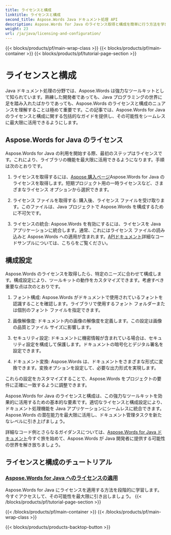 ```yaml
---
title: ライセンスと構成
linktitle: ライセンスと構成
second_title: Aspose.Words Java ドキュメント処理 API
description: Aspose.Words for Java のライセンス取得と構成を簡単に行う方法を学びます。Java アプリケーションでドキュメントを処理するためのこの強力なツールキットのセットアップの詳細を詳しく見てみましょう。
weight: 23
url: /ja/java/licensing-and-configuration/
---
```


{{< blocks/products/pf/main-wrap-class >}}
{{< blocks/products/pf/main-container >}}
{{< blocks/products/pf/tutorial-page-section >}}

# ライセンスと構成

Java ドキュメント処理の分野では、Aspose.Words は強力なツールキットとして知られています。熟練した開発者であっても、Java プログラミングの世界に足を踏み入れたばかりであっても、Aspose.Words のライセンスと構成のニュアンスを理解することは極めて重要です。この記事では、Aspose.Words for Java のライセンスと構成に関する包括的なガイドを提供し、その可能性をシームレスに最大限に活用できるようにします。

## Aspose.Words for Java のライセンス

Aspose.Words for Java の利用を開始する際、最初のステップはライセンスです。これにより、ライブラリの機能を最大限に活用できるようになります。手順は次のとおりです。

1. ライセンスを取得するには、[Aspose 購入ページ](https://purchase.aspose.com/buy)Aspose.Words for Java のライセンスを取得します。短期プロジェクト用の一時ライセンスなど、さまざまなライセンス オプションから選択できます。

2. ライセンス ファイルを取得する: 購入後、ライセンス ファイルを受け取ります。このファイルは、Java プロジェクトで Aspose.Words を構成するために不可欠です。

3. ライセンスの統合: Aspose.Words を有効にするには、ライセンスを Java アプリケーションに統合します。通常、これにはライセンス ファイルの読み込みと Aspose.Words への適用が含まれます。[APIドキュメント](https://reference.aspose.com/words/java/)詳細なコードサンプルについては、こちらをご覧ください。

## 構成設定

Aspose.Words のライセンスを取得したら、特定のニーズに合わせて構成します。構成設定により、ツールキットの動作をカスタマイズできます。考慮すべき重要な点は次のとおりです。

1. フォント構成: Aspose.Words がドキュメントで使用されているフォントを認識することを確認します。ライブラリで使用するフォント フォルダーまたは個別のフォント ファイルを指定できます。

2. 画像解像度: ドキュメント内の画像の解像度を定義します。この設定は画像の品質とファイル サイズに影響します。

3. セキュリティ設定: ドキュメントに機密情報が含まれている場合は、セキュリティ設定を構成して保護します。ドキュメントの暗号化とデジタル署名を設定できます。

4. ドキュメント変換: Aspose.Words は、ドキュメントをさまざまな形式に変換できます。変換オプションを設定して、必要な出力形式を実現します。

これらの設定をカスタマイズすることで、Aspose.Words をプロジェクトの要件に正確に一致するように調整できます。

Aspose.Words for Java のライセンスと構成は、この強力なツールキットを効果的に活用するための基本的な要素です。適切なライセンスと構成設定により、ドキュメント処理機能を Java アプリケーションにシームレスに統合できます。Aspose.Words の潜在能力を最大限に活用し、ドキュメント管理タスクを新たなレベルに引き上げましょう。

詳細なコード例とさらなるガイダンスについては、[Aspose.Words for Java ドキュメント](https://reference.aspose.com/words/java/)今すぐ旅を始めて、Aspose.Words が Java 開発者に提供する可能性の世界を解き放ちましょう。

## ライセンスと構成のチュートリアル
### [Aspose.Words for Java へのライセンスの適用](./applying-licensing/)
Aspose.Words for Java にライセンスを適用する方法を段階的に学習します。今すぐアクセスして、その可能性を最大限に引き出しましょう。
{{< /blocks/products/pf/tutorial-page-section >}}

{{< /blocks/products/pf/main-container >}}
{{< /blocks/products/pf/main-wrap-class >}}

{{< blocks/products/products-backtop-button >}}

